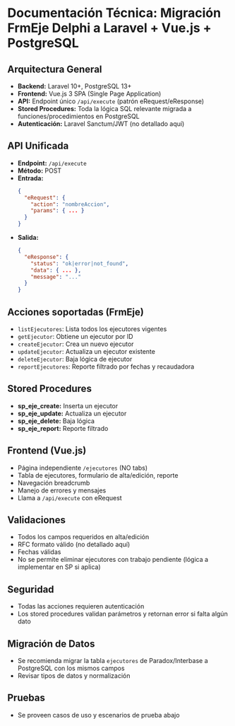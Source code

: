 # Documentación Técnica: Migración FrmEje Delphi a Laravel + Vue.js + PostgreSQL

## Arquitectura General
- **Backend:** Laravel 10+, PostgreSQL 13+
- **Frontend:** Vue.js 3 SPA (Single Page Application)
- **API:** Endpoint único `/api/execute` (patrón eRequest/eResponse)
- **Stored Procedures:** Toda la lógica SQL relevante migrada a funciones/procedimientos en PostgreSQL
- **Autenticación:** Laravel Sanctum/JWT (no detallado aquí)

## API Unificada
- **Endpoint:** `/api/execute`
- **Método:** POST
- **Entrada:**
  ```json
  {
    "eRequest": {
      "action": "nombreAccion",
      "params": { ... }
    }
  }
  ```
- **Salida:**
  ```json
  {
    "eResponse": {
      "status": "ok|error|not_found",
      "data": { ... },
      "message": "..."
    }
  }
  ```

## Acciones soportadas (FrmEje)
- `listEjecutores`: Lista todos los ejecutores vigentes
- `getEjecutor`: Obtiene un ejecutor por ID
- `createEjecutor`: Crea un nuevo ejecutor
- `updateEjecutor`: Actualiza un ejecutor existente
- `deleteEjecutor`: Baja lógica de ejecutor
- `reportEjecutores`: Reporte filtrado por fechas y recaudadora

## Stored Procedures
- **sp_eje_create:** Inserta un ejecutor
- **sp_eje_update:** Actualiza un ejecutor
- **sp_eje_delete:** Baja lógica
- **sp_eje_report:** Reporte filtrado

## Frontend (Vue.js)
- Página independiente `/ejecutores` (NO tabs)
- Tabla de ejecutores, formulario de alta/edición, reporte
- Navegación breadcrumb
- Manejo de errores y mensajes
- Llama a `/api/execute` con eRequest

## Validaciones
- Todos los campos requeridos en alta/edición
- RFC formato válido (no detallado aquí)
- Fechas válidas
- No se permite eliminar ejecutores con trabajo pendiente (lógica a implementar en SP si aplica)

## Seguridad
- Todas las acciones requieren autenticación
- Los stored procedures validan parámetros y retornan error si falta algún dato

## Migración de Datos
- Se recomienda migrar la tabla `ejecutores` de Paradox/Interbase a PostgreSQL con los mismos campos
- Revisar tipos de datos y normalización

## Pruebas
- Se proveen casos de uso y escenarios de prueba abajo

